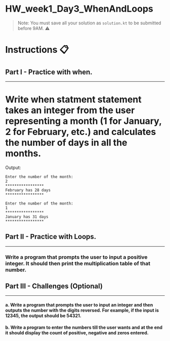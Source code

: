 # HW_week1_Day3_WhenAndLoops

> Note: You must save all your solution as `solution.kt` to be submitted before 9AM. ⚠️
# Instructions 📋

## Part I - Practice with when.
---
# Write when statment statement takes an integer from the user representing a month (1 for January, 2 for February, etc.) and calculates the number of days in all the months.

Output:
```
Enter the number of the month:
2
*****************
February has 28 days
*****************
```
```
Enter the number of the month:
1
*****************
January has 31 days
*****************
```

## Part II - Practice with Loops.
---
###  Write a program that prompts the user to input a positive integer. It should then print the multiplication table of that number. 


## Part III - Challenges (Optional)
--- 

#### a. Write a program that prompts the user to input an integer and then outputs the number with the digits reversed. For example, if the input is 12345, the output should be 54321.

#### b. Write a program to enter the numbers till the user wants and at the end it should display the count of positive, negative and zeros entered. 
